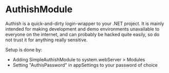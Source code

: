 AuthishModule
=============

Authish is a quick-and-dirty login-wrapper to your .NET project. It is mainly intended for making development and demo environments
unavailable to everyone on the internet, and can probably be hacked quite easily, so do not trust it for anything really sensitive.

Setup is done by:
 * Adding SimpleAuthishModule to system.webServer > Modules
 * Setting "AuthisPassword" in appSettings to your password of choice
 

